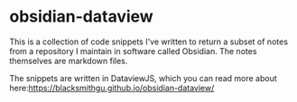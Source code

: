 # obsidian-dataview

This is a collection of code snippets I've written to return a subset of notes from a repository I maintain in software called Obsidian. The notes themselves are markdown files.

The snippets are written in DataviewJS, which you can read more about here:https://blacksmithgu.github.io/obsidian-dataview/
